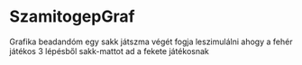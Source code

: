 # SzamitogepGraf

Grafika beadandóm egy sakk játszma végét fogja leszimulálni ahogy a fehér játékos 3 lépésből sakk-mattot ad a fekete játékosnak
